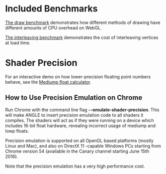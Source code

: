 # Included Benchmarks

[The draw benchmark](./draw-benchmark.html) demonstrates how different methods of drawing have different amounts of CPU overhead on WebGL.

[The interleaving benchmark](./interleaving-benchmark.html) demonstrates the cost of interleaving vertices at load time.

# Shader Precision

For an interactive demo on how lower-precision floating point numbers behave, see the [Mediump float calculator](http://oletus.github.io/float16-simulator.js/).

## How to Use Precision Emulation on Chrome

Run Chrome with the command line flag **--emulate-shader-precision**. This will make ANGLE to insert precision emulation code to all shaders it compiles. The shaders will act as if they were running on a device which includes 16-bit float hardware, revealing incorrect usage of mediump and lowp floats.

Precision emulation is supported on all OpenGL based platforms (mostly Linux and Mac), and also on DirectX 11 -capable Windows PCs starting from Chrome version 54 (available in the Canary channel starting June 15th 2016).

Note that the precision emulation has a very high performance cost.
